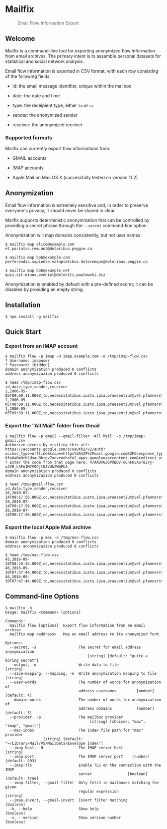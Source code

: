 # Mailfix

> Email Flow Information Export


## Welcome

Mailfix is a command-line tool for exporting anonymized flow
information from email archives. The primary intent is to assemble
personal datasets for statistical and social network analysis.

Email flow information is exported in CSV format, with each row
consisting of the following fields:

 * id: the email message identifier, unique within the mailbox

 * date: the date and time

 * type: the receipient type, either `to` or `cc`

 * sender: the anonymized sender

 * receiver: the anonymized receiver


### Supported formats

Mailfix can currently export flow informations from:

 * GMAIL accounts

 * IMAP accounts

 * Apple Mail on Mac OS X (successfully tested on version 11.2)


## Anonymization

Email flow information is extremely sensitive and, in order to
preserve everyone's privacy, it should never be shared in
clear.

Mailfix supports deterministic anonymization that can be controlled by
providing a secret phrase through the `--secret` command-line
option.

Anonymization will map domains consistently, but not user names:

```
$ mailfix map alice@example.com
et.pariatur.rem.aut@doloribus.peggie.ca

$ mailfix map bob@example.com
perferendis.sapiente.voluptatibus.doloremque@doloribus.peggie.ca

$ mailfix map bob@example.net
quis.sit.minus.eveniet@deleniti.powlowski.biz

```

Anonymization is enabled by default with a pre-defined secret; it can
be disabled by providing an empty string.


## Installation

```
$ npm install -g mailfix
```


## Quick Start


### Export from an IMAP account

```
$ mailfix flow -p imap -H imap.example.com -o /tmp/imap-flow.csv
? Username: imapuser
? Password: [hidden]
domain anonymization produced 0 conflicts
address anonymizazion produced 0 conflicts

$ head /tmp/imap-flow.csv 
id,date,type,sender,receiver
1,2006-05-05T09:09:11.000Z,to,necessitatibus.iusto.ipsa.praesentium@vel.pfannerstill.biz,omnis.est.quo.explicabo@vel.pfannerstill.biz
1,2006-05-05T09:09:11.000Z,to,necessitatibus.iusto.ipsa.praesentium@vel.pfannerstill.biz,dolores.eum.sint.vitae@vel.pfannerstill.biz
1,2006-05-05T09:09:11.000Z,to,necessitatibus.iusto.ipsa.praesentium@vel.pfannerstill.biz,porro.quia.qui.suscipit@vel.pfannerstill.biz
```


### Export the "All Mail" folder from Gmail

```
$ mailfix flow -p gmail --gmail-filter 'All Mail' -o /tmp/imap-gmail.csv
Authorize access by visiting this url: https://accounts.google.com/o/oauth2/v2/auth?access_type=offline&scope=https%3A%2F%2Fmail.google.com%2F&response_type=code&client_id=327407735637-6fa6a0m8rh2dsau0krqv7unvcoehefol.apps.googleusercontent.com&redirect_uri=urn%3Aietf%3Awg%3Aoauth%3A2.0%3Aoob
? Enter the code from that page here: 4/AADV636PXBDv-oGnF6vXoT82ry-uJVB_L5Eo1M7V9Qjt0JV4kZWbPb4
domain anonymization produced 0 conflicts
address anonymizazion produced 0 conflicts

$ head /tmp/gmail-flow.csv
id,date,type,sender,receiver
26,2010-07-14T09:17:56.000Z,cc,necessitatibus.iusto.ipsa.praesentium@vel.pfannerstill.biz,atque.sed.molestiae.debitis@dignissimos.beier.net
26,2010-07-14T09:17:56.000Z,cc,necessitatibus.iusto.ipsa.praesentium@vel.pfannerstill.biz,in.expedita.nisi.nihil@ut.braun.biz
26,2010-07-14T09:17:56.000Z,cc,necessitatibus.iusto.ipsa.praesentium@vel.pfannerstill.biz,iusto.consequatur.sint.deleniti@culpa.makenzie.name
```


### Export the local Apple Mail archive

```
$ mailfix flow -p mac -o /tmp/mac-flow.csv
domain anonymization produced 0 conflicts
address anonymizazion produced 0 conflicts

$ head /tmp/mac-flow.csv
45,2016-09-28T08:20:35.000Z,cc,necessitatibus.iusto.ipsa.praesentium@vel.pfannerstill.biz,cum.qui.voluptate.ex@vel.pfannerstill.biz
46,2016-09-30T07:47:44.000Z,to,necessitatibus.iusto.ipsa.praesentium@vel.pfannerstill.biz,voluptatem.tempore.quia.ipsum@vel.pfannerstill.biz
46,2016-09-30T07:47:44.000Z,to,necessitatibus.iusto.ipsa.praesentium@vel.pfannerstill.biz,cum.qui.voluptate.ex@vel.pfannerstill.biz
```


## Command-line Options

```
$ mailfix -h
Usage: mailfix <command> [options]

Commands:
  mailfix flow [options]  Export flow information from an email archive
  mailfix map <address>   Map an email address to its anonymized form

Options:
  --secret, -s                   The secret for email address anonymization
                                     [string] [default: "quite a boring secret"]
  --output, -o                   Write data to file                     [string]
  --save-mapping, --mapping, -m  Write anonymization mapping to file    [string]
  --user-words                   The number of words for anonymization of
                                 address usernames         [number] [default: 4]
  --domain-words                 The number of words for anonymization of
                                 address domains           [number] [default: 3]
  --provider, -p                 The mailbox provider
                                      [string] [choices: "mac", "imap", "gmail"]
  --mac-index                    The index file path for "mac" provider
                 [string] [default: "~/Library/Mail/V5/MailData/Envelope Index"]
  --imap-host, -H                The IMAP server host                   [string]
  --imap-port                    The IMAP server port    [number] [default: 993]
  --imap-tls                     Enable TLS on the connection with the IMAP
                                 server                [boolean] [default: true]
  --imap-filter, --gmail-filter  Only fetch in mailboxes matching the given
                                 regular expression                     [string]
  --imap-invert, --gmail-invert  Invert filter matching                [boolean]
  -h, --help                     Show help                             [boolean]
  -v, --version                  Show version number                   [boolean]

```

